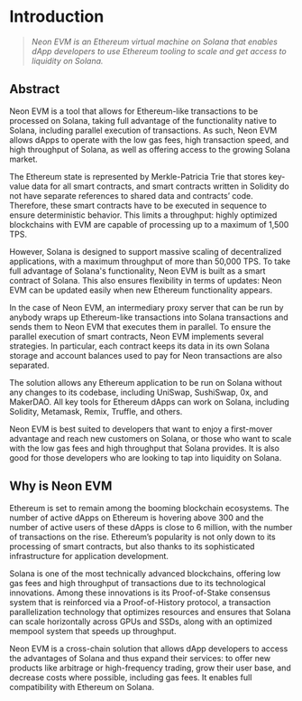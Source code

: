 # Introduction

> *Neon EVM is an Ethereum virtual machine on Solana that enables dApp developers to use Ethereum tooling to scale and get access to liquidity on Solana.*

## Abstract

Neon EVM is a tool that allows for Ethereum-like transactions to be processed on Solana, taking full advantage of the functionality native to Solana, including parallel execution of transactions. As such, Neon EVM allows dApps to operate with the low gas fees, high transaction speed, and high throughput of Solana, as well as offering access to the growing Solana market. 

The Ethereum state is represented by Merkle-Patricia Trie that stores key-value data for all smart contracts, and smart contracts written in Solidity do not have separate references to shared data and contracts’ code. Therefore, these smart contracts have to be executed in sequence to ensure deterministic behavior. This limits a throughput: highly optimized blockchains with EVM are capable of processing up to a maximum of 1,500 TPS.

However, Solana is designed to support massive scaling of decentralized applications, with a maximum throughput of more than 50,000 TPS. To take full advantage of Solana's functionality, Neon EVM is built as a smart contract of Solana. This also ensures flexibility in terms of updates: Neon EVM can be updated easily when new Ethereum functionality appears. 

In the case of Neon EVM, an intermediary proxy server that can be run by anybody wraps up Ethereum-like transactions into Solana transactions and sends them to Neon EVM that executes them in parallel. To ensure the parallel execution of smart contracts, Neon EVM implements several strategies. In particular, each contract keeps its data in its own Solana storage and account balances used to pay for Neon transactions are also separated. 

The solution allows any Ethereum application to be run on Solana without any changes to its codebase, including UniSwap, SushiSwap, 0x, and MakerDAO. All key tools for Ethereum dApps can work on Solana, including Solidity, Metamask, Remix, Truffle, and others. 

Neon EVM is best suited to developers that want to enjoy a first-mover advantage and reach new customers on Solana, or those who want to scale with the low gas fees and high throughput that Solana provides. It is also good for those developers who are looking to tap into liquidity on Solana. 

## Why is Neon EVM
Ethereum is set to remain among the booming blockchain ecosystems. The number of active dApps on Ethereum is hovering above 300 and the number of active users of these dApps is close to 6 million, with the number of transactions on the rise. Ethereum’s popularity is not only down to its processing of smart contracts, but also thanks to its sophisticated infrastructure for application development. 

Solana is one of the most technically advanced blockchains, offering low gas fees and high throughput of transactions due to its technological innovations. Among these innovations is its Proof-of-Stake consensus system that is reinforced via a Proof-of-History protocol, a transaction parallelization technology that optimizes resources and ensures that Solana can scale horizontally across GPUs and SSDs, along with an optimized mempool system that speeds up throughput. 

Neon EVM is a cross-chain solution that allows dApp developers to access the advantages of Solana and thus expand their services: to offer new products like arbitrage or high-frequency trading, grow their user base, and decrease costs where possible, including gas fees. It enables full compatibility with Ethereum on Solana. 
